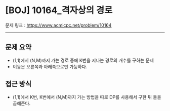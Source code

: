 # [BOJ] 10164_격자상의 경로

문제 링크 : https://www.acmicpc.net/problem/10164

----------------
## 문제 요약
  - (1,1)에서 (N,M)까지 가는 경로 중에 K번을 지나는 경로의 개수를 구하는 문제
  - 이동은 오른쪽과 아래쪽으로만 가능하다.

## 접근 방식
  - (1,1)에서 K번, K번에서 (N,M)까지 가는 방법을 따로 DP를 사용해서 구한 뒤 둘을 곱해준다.
